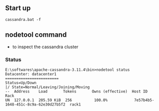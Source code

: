 ## Start up
```jshelllanguage
cassandra.bat -f
```

## nodetool command
- to inspect the cassandra cluster

### Status
```jshelllanguage
E:\softwares\apache-cassandra-3.11.4\bin>nodetool status
Datacenter: datacenter1
========================
Status=Up/Down
|/ State=Normal/Leaving/Joining/Moving
--  Address    Load       Tokens       Owns (effective)  Host ID                               Rack
UN  127.0.0.1  205.59 KiB  256          100.0%            7e57b4b5-1648-451c-8c9a-62e30d27b5f2  rack1
```
